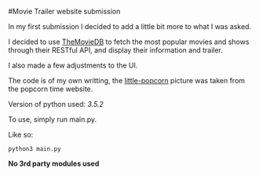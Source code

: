 
#Movie Trailer website submission

In my first submission I decided to add a little bit more to what I was asked.

I decided to use [TheMovieDB](https://www.themoviedb.org/) to fetch the most popular movies and shows through their RESTful API, and display their information and trailer.

I also made a few adjustments to the UI.

The code is of my own writting, the [little-popcorn](https://popcorntime.sh/images/logo-valentines.png) picture was taken from the popcorn time website.

Version of python used: *3.5.2*

To use, simply run main.py.
 
 Like so: 
 
 `python3 main.py`

**No 3rd party modules used**
